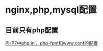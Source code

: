 # nginx,php,mysql配置
## 目前只有php配置


[PHP7中php.ini、php-fpm和www.conf的配置](http://blog.kuleyang.com/2016/04/20/PHP7中php-ini、php-fpm和www-conf的配置/)
